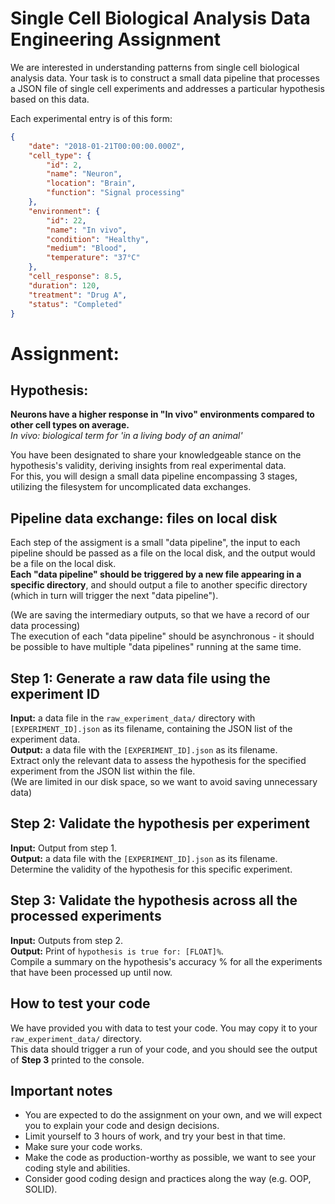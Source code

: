 # Single Cell Biological Analysis Data Engineering Assignment

We are interested in understanding patterns from single cell biological analysis data. Your task is to construct a small data pipeline that processes a JSON file of single cell experiments and addresses a particular hypothesis based on this data.

Each experimental entry is of this form:
```json
{
    "date": "2018-01-21T00:00:00.000Z",
    "cell_type": {
        "id": 2,
        "name": "Neuron",
        "location": "Brain",
        "function": "Signal processing"
    },
    "environment": {
        "id": 22,
        "name": "In vivo",
        "condition": "Healthy",
        "medium": "Blood",
        "temperature": "37°C"
    },
    "cell_response": 8.5,
    "duration": 120,
    "treatment": "Drug A",
    "status": "Completed"
}
```

# Assignment:
## Hypothesis:
**Neurons have a higher response in "In vivo" environments compared to other cell types on average.**<br>
_In vivo: biological term for 'in a living body of an animal'_<br>

You have been designated to share your knowledgeable stance on the hypothesis's validity, deriving insights from real experimental data.<br>
For this, you will design a small data pipeline encompassing 3 stages, utilizing the filesystem for uncomplicated data exchanges.<br>

## Pipeline data exchange: files on local disk
Each step of the assigment is a small "data pipeline", the input to each pipeline should be passed as a file on the local disk, and the output would be a file on the local disk.<br>
**Each "data pipeline" should be triggered by a new file appearing in a specific directory**, and should output a file to another specific directory (which in turn will trigger the next "data pipeline").<br>

(We are saving the intermediary outputs, so that we have a record of our data processing)<br>
The execution of each "data pipeline" should be asynchronous - it should be possible to have multiple "data pipelines" running at the same time.<br>


## Step 1: Generate a raw data file using the experiment ID
**Input:** a data file in the `raw_experiment_data/` directory with `[EXPERIMENT_ID].json` as its filename, containing the JSON list of the experiment data.<br>
**Output:** a data file with the `[EXPERIMENT_ID].json` as its filename.<br>
Extract only the relevant data to assess the hypothesis for the specified experiment from the JSON list within the file.<br>
(We are limited in our disk space, so we want to avoid saving unnecessary data)
 

## Step 2: Validate the hypothesis per experiment
**Input:** Output from step 1.<br>
**Output:** a data file with the `[EXPERIMENT_ID].json` as its filename.<br>
Determine the validity of the hypothesis for this specific experiment.


## Step 3: Validate the hypothesis across all the processed experiments
**Input:** Outputs from step 2.<br>
**Output:** Print of `hypothesis is true for: [FLOAT]%`.<br>
Compile a summary on the hypothesis's accuracy % for all the experiments that have been processed up until now.


## How to test your code
We have provided you with data to test your code. You may copy it to your `raw_experiment_data/` directory.<br>
This data should trigger a run of your code, and you should see the output of **Step 3** printed to the console.


## Important notes
* You are expected to do the assignment on your own, and we will expect you to explain your code and design decisions.
* Limit yourself to 3 hours of work, and try your best in that time.
* Make sure your code works.
* Make the code as production-worthy as possible, we want to see your coding style and abilities.
* Consider good coding design and practices along the way (e.g. OOP, SOLID).
